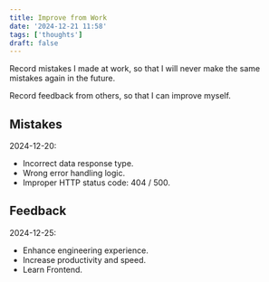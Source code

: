 ```yaml
---
title: Improve from Work
date: '2024-12-21 11:58'
tags: ['thoughts']
draft: false
---
```


Record mistakes I made at work, so that I will never make the same mistakes again in the future.

Record feedback from others, so that I can improve myself.

## Mistakes

2024-12-20:

- Incorrect data response type.
- Wrong error handling logic.
- Improper HTTP status code: 404 / 500.

## Feedback

2024-12-25:

- Enhance engineering experience.
- Increase productivity and speed.
- Learn Frontend.
